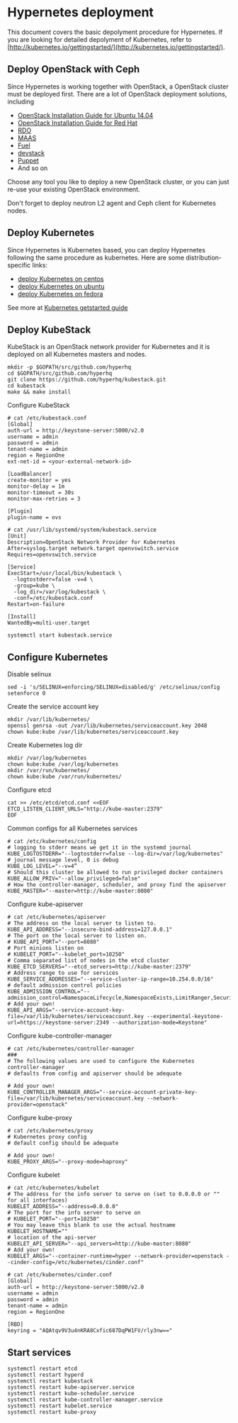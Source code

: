# Hypernetes deployment

This document covers the basic depolyment procedure for Hypernetes. If you are looking for detailed depolyment of Kubernetes, refer to [http://kubernetes.io/gettingstarted/](http://kubernetes.io/gettingstarted/).

## Deploy OpenStack with Ceph

Since Hypernetes is working together with OpenStack, a OpenStack cluster must be deployed first. There are a lot of OpenStack deployment solutions, including

* [OpenStack Installation Guide for Ubuntu 14.04](http://docs.openstack.org/kilo/install-guide/install/apt/content/)
* [OpenStack Installation Guide for Red Hat](http://docs.openstack.org/kilo/install-guide/install/yum/content/)
* [RDO](https://www.rdoproject.org/Main_Page)
* [MAAS](http://www.ubuntu.com/download/cloud/install-ubuntu-openstack)
* [Fuel](https://www.mirantis.com/products/mirantis-openstack-software/)
* [devstack](http://docs.openstack.org/developer/devstack/)
* [Puppet](https://github.com/puppetlabs/puppetlabs-openstack)
* And so on

Choose any tool you like to deploy a new OpenStack cluster, or you can just re-use your existing OpenStack environment.

Don't forget to deploy neutron L2 agent and Ceph client for Kubernetes nodes.

## Deploy Kubernetes

Since Hypernetes is Kubernetes based, you can deploy Hypernetes following the same procedure as kubernetes. Here are some distribution-specific links:

* [deploy Kubernetes on centos](http://kubernetes.io/v1.0/docs/getting-started-guides/centos/centos_manual_config.html)
* [deploy Kubernetes on ubuntu](http://kubernetes.io/v1.0/docs/getting-started-guides/ubuntu.html)
* [deploy Kubernetes on fedora](http://kubernetes.io/v1.0/docs/getting-started-guides/fedora/fedora_ansible_config.html)

See more at [Kubernetes getstarted guide](http://kubernetes.io/gettingstarted/)

## Deploy KubeStack

KubeStack is an OpenStack network provider for Kubernetes and it is deployed on all Kubernetes masters and nodes.

```shell
mkdir -p $GOPATH/src/github.com/hyperhq
cd $GOPATH/src/github.com/hyperhq
git clone https://github.com/hyperhq/kubestack.git
cd kubestack
make && make install
```

Configure KubeStack

```shell
# cat /etc/kubestack.conf
[Global]
auth-url = http://keystone-server:5000/v2.0
username = admin
password = admin
tenant-name = admin
region = RegionOne
ext-net-id = <your-external-network-id>

[LoadBalancer]
create-monitor = yes
monitor-delay = 1m
monitor-timeout = 30s
monitor-max-retries = 3

[Plugin]
plugin-name = ovs
```

```shell
# cat /usr/lib/systemd/system/kubestack.service
[Unit]
Description=OpenStack Network Provider for Kubernetes
After=syslog.target network.target openvswitch.service
Requires=openvswitch.service

[Service]
ExecStart=/usr/local/bin/kubestack \
  -logtostderr=false -v=4 \
  -group=kube \
  -log_dir=/var/log/kubestack \
  -conf=/etc/kubestack.conf
Restart=on-failure

[Install]
WantedBy=multi-user.target
```

```shell
systemctl start kubestack.service
```

## Configure Kubernetes

Disable selinux

```shell
sed -i 's/SELINUX=enforcing/SELINUX=disabled/g' /etc/selinux/config
setenforce 0
```

Create the service account key

```shell
mkdir /var/lib/kubernetes/
openssl genrsa -out /var/lib/kubernetes/serviceaccount.key 2048
chown kube:kube /var/lib/kubernetes/serviceaccount.key
```

Create Kubernetes log dir

```shell
mkdir /var/log/kubernetes
chown kube:kube /var/log/kubernetes
mkdir /var/run/kubernetes/
chown kube:kube /var/run/kubernetes/
```

Configure etcd

```shell
cat >> /etc/etcd/etcd.conf <<EOF
ETCD_LISTEN_CLIENT_URLS="http://kube-master:2379"
EOF
```

Common configs for all Kubernetes services

```shell
# cat /etc/kubernetes/config
# logging to stderr means we get it in the systemd journal
KUBE_LOGTOSTDERR="--logtostderr=false --log-dir=/var/log/kubernetes"
# journal message level, 0 is debug
KUBE_LOG_LEVEL="--v=4”
# Should this cluster be allowed to run privileged docker containers
KUBE_ALLOW_PRIV="--allow_privileged=false"
# How the controller-manager, scheduler, and proxy find the apiserver
KUBE_MASTER="--master=http://kube-master:8080"
```

Configure kube-apiserver

```
# cat /etc/kubernetes/apiserver
# The address on the local server to listen to.
KUBE_API_ADDRESS="--insecure-bind-address=127.0.0.1"
# The port on the local server to listen on.
# KUBE_API_PORT="--port=8080"
# Port minions listen on
# KUBELET_PORT="--kubelet_port=10250"
# Comma separated list of nodes in the etcd cluster
KUBE_ETCD_SERVERS="--etcd_servers=http://kube-master:2379"
# Address range to use for services
KUBE_SERVICE_ADDRESSES="--service-cluster-ip-range=10.254.0.0/16"
# default admission control policies
KUBE_ADMISSION_CONTROL="--admission_control=NamespaceLifecycle,NamespaceExists,LimitRanger,SecurityContextDeny,ServiceAccount,ResourceQuota"
# Add your own!
KUBE_API_ARGS="--service-account-key-file=/var/lib/kubernetes/serviceaccount.key --experimental-keystone-url=https://keystone-server:2349 --authorization-mode=Keystone"
```

Configure kube-controller-manager

```shell
# cat /etc/kubernetes/controller-manager
###
# The following values are used to configure the Kubernetes controller-manager
# defaults from config and apiserver should be adequate

# Add your own!
KUBE_CONTROLLER_MANAGER_ARGS="--service-account-private-key-file=/var/lib/kubernetes/serviceaccount.key --network-provider=openstack"
```

Configure kube-proxy

```shell
# cat /etc/kubernetes/proxy
# Kubernetes proxy config
# default config should be adequate

# Add your own!
KUBE_PROXY_ARGS="--proxy-mode=haproxy"
```

Configure kubelet

```shell
# cat /etc/kubernetes/kubelet
# The address for the info server to serve on (set to 0.0.0.0 or "" for all interfaces)
KUBELET_ADDRESS="--address=0.0.0.0"
# The port for the info server to serve on
# KUBELET_PORT="--port=10250"
# You may leave this blank to use the actual hostname
KUBELET_HOSTNAME=""
# location of the api-server
KUBELET_API_SERVER="--api_servers=http://kube-master:8080"
# Add your own!
KUBELET_ARGS="--container-runtime=hyper --network-provider=openstack --cinder-config=/etc/kubernetes/cinder.conf"

# cat /etc/kubernetes/cinder.conf
[Global]
auth-url = http://keystone-server:5000/v2.0
username = admin
password = admin
tenant-name = admin
region = RegionOne

[RBD]
keyring = "AQAtqv9V3u4nKRA8Cxfic687DqPW1FV/rly3nw=="
```

## Start services

```shell
systemctl restart etcd
systemctl restart hyperd
systemctl restart kubestack
systemctl restart kube-apiserver.service
systemctl restart kube-scheduler.service
systemctl restart kube-controller-manager.service
systemctl restart kubelet.service
systemctl restart kube-proxy
````
